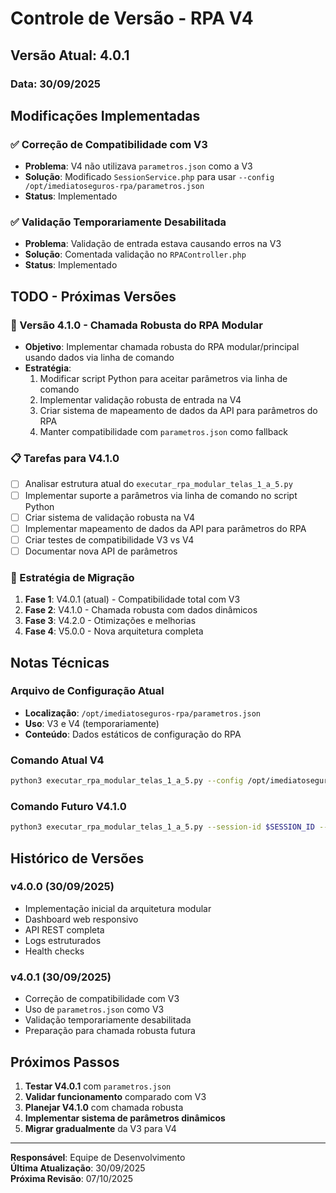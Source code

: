 # Controle de Versão - RPA V4

## Versão Atual: 4.0.1

### Data: 30/09/2025

## Modificações Implementadas

### ✅ Correção de Compatibilidade com V3
- **Problema**: V4 não utilizava `parametros.json` como a V3
- **Solução**: Modificado `SessionService.php` para usar `--config /opt/imediatoseguros-rpa/parametros.json`
- **Status**: Implementado

### ✅ Validação Temporariamente Desabilitada
- **Problema**: Validação de entrada estava causando erros na V3
- **Solução**: Comentada validação no `RPAController.php`
- **Status**: Implementado

## TODO - Próximas Versões

### 🔄 Versão 4.1.0 - Chamada Robusta do RPA Modular
- **Objetivo**: Implementar chamada robusta do RPA modular/principal usando dados via linha de comando
- **Estratégia**: 
  1. Modificar script Python para aceitar parâmetros via linha de comando
  2. Implementar validação robusta de entrada na V4
  3. Criar sistema de mapeamento de dados da API para parâmetros do RPA
  4. Manter compatibilidade com `parametros.json` como fallback

### 📋 Tarefas para V4.1.0
- [ ] Analisar estrutura atual do `executar_rpa_modular_telas_1_a_5.py`
- [ ] Implementar suporte a parâmetros via linha de comando no script Python
- [ ] Criar sistema de validação robusta na V4
- [ ] Implementar mapeamento de dados da API para parâmetros do RPA
- [ ] Criar testes de compatibilidade V3 vs V4
- [ ] Documentar nova API de parâmetros

### 🎯 Estratégia de Migração
1. **Fase 1**: V4.0.1 (atual) - Compatibilidade total com V3
2. **Fase 2**: V4.1.0 - Chamada robusta com dados dinâmicos
3. **Fase 3**: V4.2.0 - Otimizações e melhorias
4. **Fase 4**: V5.0.0 - Nova arquitetura completa

## Notas Técnicas

### Arquivo de Configuração Atual
- **Localização**: `/opt/imediatoseguros-rpa/parametros.json`
- **Uso**: V3 e V4 (temporariamente)
- **Conteúdo**: Dados estáticos de configuração do RPA

### Comando Atual V4
```bash
python3 executar_rpa_modular_telas_1_a_5.py --config /opt/imediatoseguros-rpa/parametros.json --session-id $SESSION_ID
```

### Comando Futuro V4.1.0
```bash
python3 executar_rpa_modular_telas_1_a_5.py --session-id $SESSION_ID --cpf "$CPF" --nome "$NOME" --email "$EMAIL" --placa "$PLACA" --marca "$MARCA" --modelo "$MODELO" --ano "$ANO" --cep "$CEP"
```

## Histórico de Versões

### v4.0.0 (30/09/2025)
- Implementação inicial da arquitetura modular
- Dashboard web responsivo
- API REST completa
- Logs estruturados
- Health checks

### v4.0.1 (30/09/2025)
- Correção de compatibilidade com V3
- Uso de `parametros.json` como V3
- Validação temporariamente desabilitada
- Preparação para chamada robusta futura

## Próximos Passos

1. **Testar V4.0.1** com `parametros.json`
2. **Validar funcionamento** comparado com V3
3. **Planejar V4.1.0** com chamada robusta
4. **Implementar sistema de parâmetros dinâmicos**
5. **Migrar gradualmente** da V3 para V4

---

**Responsável**: Equipe de Desenvolvimento  
**Última Atualização**: 30/09/2025  
**Próxima Revisão**: 07/10/2025
